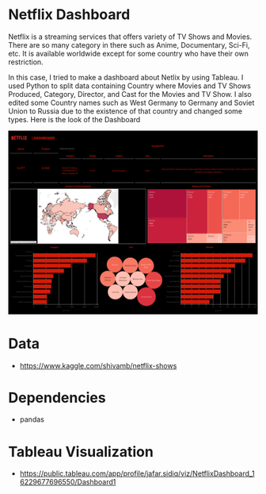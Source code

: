 # Netflix Dashboard

Netflix is a streaming services that offers variety of TV Shows and Movies. There are so many category in there such as Anime, Documentary, Sci-Fi, etc. It is available worldwide except for some country who have their own restriction.

In this case, I tried to make a dashboard about Netlix by using Tableau. I used Python to split data containing Country where Movies and TV Shows Produced, Category, Director, and Cast for the Movies and TV Show. I also edited some Country names such as West Germany to Germany and Soviet Union to Russia due to the existence of that country and changed some types. Here is the look of the Dashboard

<img src="https://raw.githubusercontent.com/jafarsidiq98/Netflix/master/Netflix_Dashboard.png">

# Data
* https://www.kaggle.com/shivamb/netflix-shows

# Dependencies
* pandas

# Tableau Visualization
* https://public.tableau.com/app/profile/jafar.sidiq/viz/NetflixDashboard_16229677696550/Dashboard1